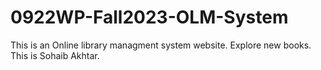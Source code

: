 # 0922WP-Fall2023-OLM-System
This is an Online library managment system website. Explore new books.
This is Sohaib Akhtar.
